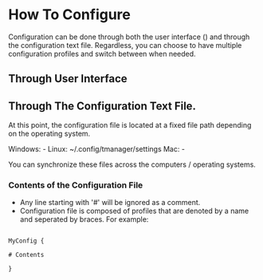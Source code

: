 # How To Configure
Configuration can be done through both the user interface () and through the configuration text file. Regardless, you can choose to have multiple configuration profiles and switch between when needed.

## Through User Interface

## Through The Configuration Text File.

At this point, the configuration file is located at a fixed file path depending on the operating system.

Windows: -
Linux:   ~/.config/tmanager/settings
Mac:     -

You can synchronize these files across the computers / operating systems.

### Contents of the Configuration File

- Any line starting with '\#' will be ignored as a comment.
- Configuration file is composed of profiles that are denoted by a name and seperated by braces. For example:

<pre><code>
MyConfig {

# Contents

}
</pre></code>
